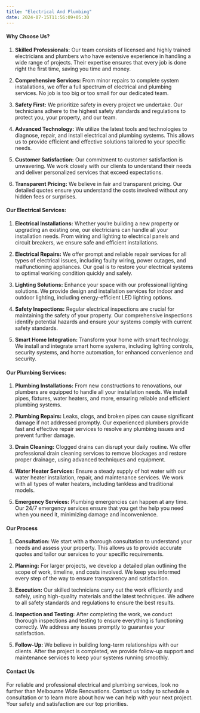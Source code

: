 ```yaml
---
title: "Electrical And Plumbing"
date: 2024-07-15T11:56:09+05:30
---
```


#### Why Choose Us?

1. **Skilled Professionals:** Our team consists of licensed and highly trained electricians and plumbers who have extensive experience in handling a wide range of projects. Their expertise ensures that every job is done right the first time, saving you time and money.

2. **Comprehensive Services:** From minor repairs to complete system installations, we offer a full spectrum of electrical and plumbing services. No job is too big or too small for our dedicated team.

3. **Safety First:** We prioritize safety in every project we undertake. Our technicians adhere to the highest safety standards and regulations to protect you, your property, and our team.

4. **Advanced Technology:** We utilize the latest tools and technologies to diagnose, repair, and install electrical and plumbing systems. This allows us to provide efficient and effective solutions tailored to your specific needs.

5. **Customer Satisfaction:** Our commitment to customer satisfaction is unwavering. We work closely with our clients to understand their needs and deliver personalized services that exceed expectations.

6. **Transparent Pricing:** We believe in fair and transparent pricing. Our detailed quotes ensure you understand the costs involved without any hidden fees or surprises.

#### Our Electrical Services:

1. **Electrical Installations:** Whether you’re building a new property or upgrading an existing one, our electricians can handle all your installation needs. From wiring and lighting to electrical panels and circuit breakers, we ensure safe and efficient installations.

2. **Electrical Repairs:** We offer prompt and reliable repair services for all types of electrical issues, including faulty wiring, power outages, and malfunctioning appliances. Our goal is to restore your electrical systems to optimal working condition quickly and safely.

3. **Lighting Solutions:** Enhance your space with our professional lighting solutions. We provide design and installation services for indoor and outdoor lighting, including energy-efficient LED lighting options.

4. **Safety Inspections:** Regular electrical inspections are crucial for maintaining the safety of your property. Our comprehensive inspections identify potential hazards and ensure your systems comply with current safety standards.

5. **Smart Home Integration:** Transform your home with smart technology. We install and integrate smart home systems, including lighting controls, security systems, and home automation, for enhanced convenience and security.

#### Our Plumbing Services:

1. **Plumbing Installations:** From new constructions to renovations, our plumbers are equipped to handle all your installation needs. We install pipes, fixtures, water heaters, and more, ensuring reliable and efficient plumbing systems.

2. **Plumbing Repairs:** Leaks, clogs, and broken pipes can cause significant damage if not addressed promptly. Our experienced plumbers provide fast and effective repair services to resolve any plumbing issues and prevent further damage.

3. **Drain Cleaning:** Clogged drains can disrupt your daily routine. We offer professional drain cleaning services to remove blockages and restore proper drainage, using advanced techniques and equipment.

4. **Water Heater Services:** Ensure a steady supply of hot water with our water heater installation, repair, and maintenance services. We work with all types of water heaters, including tankless and traditional models.

5. **Emergency Services:** Plumbing emergencies can happen at any time. Our 24/7 emergency services ensure that you get the help you need when you need it, minimizing damage and inconvenience.

#### Our Process

1. **Consultation:** We start with a thorough consultation to understand your needs and assess your property. This allows us to provide accurate quotes and tailor our services to your specific requirements.

2. **Planning:** For larger projects, we develop a detailed plan outlining the scope of work, timeline, and costs involved. We keep you informed every step of the way to ensure transparency and satisfaction.

3. **Execution:** Our skilled technicians carry out the work efficiently and safely, using high-quality materials and the latest techniques. We adhere to all safety standards and regulations to ensure the best results.

4. **Inspection and Testing:** After completing the work, we conduct thorough inspections and testing to ensure everything is functioning correctly. We address any issues promptly to guarantee your satisfaction.

5. **Follow-Up:** We believe in building long-term relationships with our clients. After the project is completed, we provide follow-up support and maintenance services to keep your systems running smoothly.

#### Contact Us

For reliable and professional electrical and plumbing services, look no further than Melbourne Wide Renovations. Contact us today to schedule a consultation or to learn more about how we can help with your next project. Your safety and satisfaction are our top priorities.
